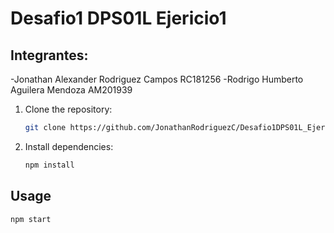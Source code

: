 # Desafio1 DPS01L Ejericio1


## Integrantes: 
-Jonathan Alexander Rodriguez Campos RC181256
-Rodrigo Humberto Aguilera Mendoza	AM201939

1. Clone the repository:
    ```sh
    git clone https://github.com/JonathanRodriguezC/Desafio1DPS01L_Ejercicio1.git
    ```

2. Install dependencies:
    ```sh
    npm install
    ```

## Usage
```sh
npm start
